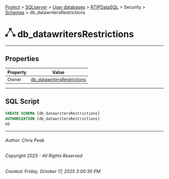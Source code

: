 #### 

[Project](../../../../../index.md) > [SQLserver](../../../../index.md) > [User databases](../../../index.md) > [RTIPDataSQL](../../index.md) > Security > [Schemas](Schemas.md) > db_datawritersRestrictions

# ![Schemas](../../../../../Images/Schema32.png) db_datawritersRestrictions

---

## <a name="#properties"></a>Properties

| Property | Value |
|---|---|
| Owner | [db_datawritersRestrictions]() |


---

## <a name="#sqlscript"></a>SQL Script

```sql
CREATE SCHEMA [db_datawritersRestrictions]
AUTHORIZATION [db_datawritersRestrictions]
GO

```


---

###### Author:  Chris Peak

###### Copyright 2025 - All Rights Reserved

###### Created: Friday, October 17, 2025 3:00:30 PM

